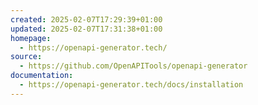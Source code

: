 ```yaml
---
created: 2025-02-07T17:29:39+01:00
updated: 2025-02-07T17:31:38+01:00
homepage:
  - https://openapi-generator.tech/
source:
  - https://github.com/OpenAPITools/openapi-generator
documentation:
  - https://openapi-generator.tech/docs/installation
---
```

